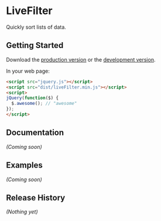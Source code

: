 # LiveFilter

Quickly sort lists of data.

## Getting Started
Download the [production version][min] or the [development version][max].

[min]: https://raw.github.com/mikemerritt/LiveFilter/master/dist/liveFilter.min.js
[max]: https://raw.github.com/mikemerritt/LiveFilter/master/dist/liveFilter.js

In your web page:

```html
<script src="jquery.js"></script>
<script src="dist/liveFilter.min.js"></script>
<script>
jQuery(function($) {
  $.awesome(); // "awesome"
});
</script>
```

## Documentation
_(Coming soon)_

## Examples
_(Coming soon)_

## Release History
_(Nothing yet)_
